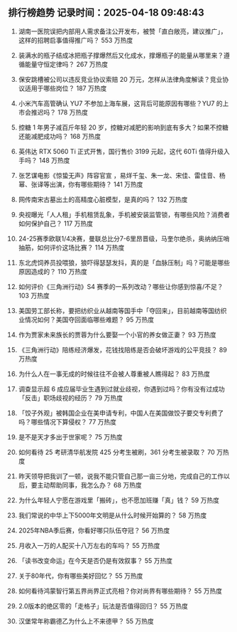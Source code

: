 
## 排行榜趋势 记录时间：2025-04-18 09:48:43
  
  1. 湖南一医院误把内部用人需求备注公开发布，被赞「直白敞亮，建议推广」，这样的招聘启事值得推广吗？ 553 万热度
    
  2. 装满水的瓶子结成冰把瓶子撑爆然后又化成水，撑爆瓶子的能量从哪里来？遵循能量守恒定律吗？ 267 万热度
    
  3. 保安跳槽被公司以违反竞业协议索赔 20 万元，怎样从法律角度解读？竞业协议适用于哪些岗位？ 187 万热度
    
  4. 小米汽车高管确认 YU7 不参加上海车展，这背后可能原因有哪些？YU7 的上市会推迟吗？ 178 万热度
    
  5. 控糖 1 年男子减百斤年轻 20 岁，控糖对减肥的影响到底有多大？如果不控糖还能减肥成功吗？ 168 万热度
    
  6. 英伟达 RTX 5060 Ti 正式开售，国行售价 3199 元起，这代 60Ti 值得升级入手吗？ 148 万热度
    
  7. 张艺谋电影《惊蛰无声》阵容官宣 ，易烊千玺、朱一龙、宋佳、雷佳音、杨幂、张译等出演，你有哪些期待？ 141 万热度
    
  8. 网传南宋古墓出土的高精度心脏模型，是真的吗？ 132 万热度
    
  9. 央视曝光「人人租」手机租赁乱象，手机被安装监管锁，有哪些风险？消费者如何保护自己？ 117 万热度
    
  10. 24-25赛季欧联1/4决赛，曼联总比分7-6里昂晋级，马奎尔绝杀，奥纳纳压哨抽筋，如何评价这场比赛？ 114 万热度
    
  11. 东北虎饲养员投喂狼，狼吓得瑟瑟发抖，真的是「血脉压制」吗？可能是哪些原因造成的？ 110 万热度
    
  12. 如何评价《三角洲行动》S4 赛季的一系列改动？哪些让你感到惊喜/不足？ 103 万热度
    
  13. 美国劳工部长称，要把纺织业从越南等国手中「夺回来」，目前越南等国纺织业情况如何？美国夺回面临哪些难题？ 95 万热度
    
  14. 作为贾家未来族长的贾蓉为什么要娶一个小官的养女做正妻？ 93 万热度
    
  15. 《三角洲行动》陪练经济爆发，花钱找陪练是否会破坏游戏的公平竞技？ 89 万热度
    
  16. 为什么人在一事无成的时候往往不会被人尊重被人瞧得起？ 83 万热度
    
  17. 调查显示超 6 成应届毕业生遇到过就业歧视，你遇到过吗？你有没有过成功「反击」职场歧视的经历？ 79 万热度
    
  18. 「饺子外观」被韩国企业在美申请专利，中国人在美国做饺子要交专利费了吗？哪些情况下算侵权？ 77 万热度
    
  19. 是不是天才多出于世家呢？ 75 万热度
    
  20. 如何看待 25 考研清华航发院 425 分考生被刷，361 分考生被录取？ 70 万热度
    
  21. 昨天领导把我训了一顿，说我不能只管自己那一亩三分地，完成自己的工作以后，要主动帮助同事，我怎么办？ 68 万热度
    
  22. 为什么年轻人宁愿在游戏里「搬砖」，也不愿加班赚「真」钱？ 59 万热度
    
  23. 我们常说的中华上下5000年文明是从什么时候开始算的？ 58 万热度
    
  24. 2025年NBA季后赛，你看好哪只队伍夺冠？ 56 万热度
    
  25. 月收入一万的人配买十八万左右的车吗？ 55 万热度
    
  26. 「读书改变命运」在今天是否仍是有效叙事？ 55 万热度
    
  27. 关于80年代，你有哪些美好回忆？ 55 万热度
    
  28. 如何看待鸿蒙智行第五界尚界正式亮相？你对尚界有哪些期待？ 55 万热度
    
  29. 2.0版本的绝区零的「走格子」玩法是否值得回归？ 55 万热度
    
  30. 汉堡常年称霸德乙为什么上不来德甲？ 55 万热度
    